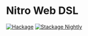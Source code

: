 Nitro Web DSL
=============

[![Hackage](https://img.shields.io/hackage/v/n2o-nitro.svg?maxAge=2592000)](https://hackage.haskell.org/package/n2o-nitro)
[![Stackage Nightly](http://stackage.org/package/n2o-nitro/badge/nightly)](http://stackage.org/nightly/package/n2o-nitro)